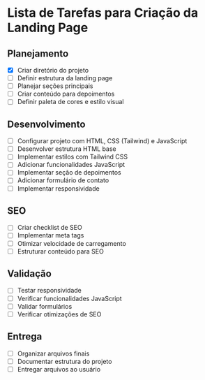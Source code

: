 # Lista de Tarefas para Criação da Landing Page

## Planejamento
- [x] Criar diretório do projeto
- [ ] Definir estrutura da landing page
- [ ] Planejar seções principais
- [ ] Criar conteúdo para depoimentos
- [ ] Definir paleta de cores e estilo visual

## Desenvolvimento
- [ ] Configurar projeto com HTML, CSS (Tailwind) e JavaScript
- [ ] Desenvolver estrutura HTML base
- [ ] Implementar estilos com Tailwind CSS
- [ ] Adicionar funcionalidades JavaScript
- [ ] Implementar seção de depoimentos
- [ ] Adicionar formulário de contato
- [ ] Implementar responsividade

## SEO
- [ ] Criar checklist de SEO
- [ ] Implementar meta tags
- [ ] Otimizar velocidade de carregamento
- [ ] Estruturar conteúdo para SEO

## Validação
- [ ] Testar responsividade
- [ ] Verificar funcionalidades JavaScript
- [ ] Validar formulários
- [ ] Verificar otimizações de SEO

## Entrega
- [ ] Organizar arquivos finais
- [ ] Documentar estrutura do projeto
- [ ] Entregar arquivos ao usuário
